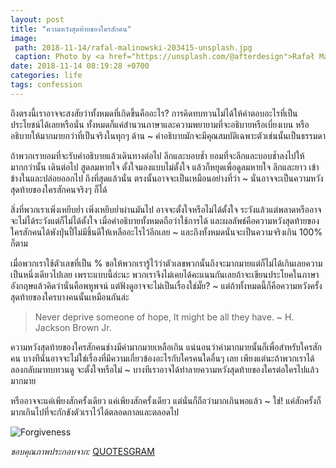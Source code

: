 ```yaml
---
layout: post
title: "ความหวังสุดท้ายของใครสักคน"
image:
 path: 2018-11-14/rafal-malinowski-203415-unsplash.jpg
 caption: Photo by <a href="https://unsplash.com/@afterdesign">Rafał Malinowski</a> on <a href="https://unsplash.com/">Unsplash</a>
date: 2018-11-14 08:19:28 +0700
categories: life
tags: confession
---
```

ถึงตรงนี้เราอาจจะสงสัยว่าทั้งหมดที่เกิดขึ้นคืออะไร? การคิดทบทวนไม่ได้ให้คำตอบอะไรที่เป็นประโยชน์ได้เลยหรือนั่น ทั้งหมดก็แค่สำนวนภาษาและความพยายามที่จะอธิบายหรือเบี่ยงเบน หรืออธิบายให้มากมายกว่าที่เป็นจริงในทุกๆ ด้าน ~ คำอธิบายมักจะมีคุณสมบัติเฉพาะตัวเช่นนั้นเป็นธรรมดา

ถ้าพวกเรายอมที่จะรับคำอธิบายแล้วเดินทางต่อไป ลึกและบอบช้ำ ยอมที่จะลึกและบอบช้ำลงไปให้มากกว่านั้น เดินต่อไป สูดลมหายใจ ตั้งใจมองแบบไม่ตั้งใจ แล้วก็หยุดเพื่อดูลมหายใจ ลึกและยาว เข้าข้างในและปล่อยออกไป ถึงที่สุดแล้วนั่น ตรงนั้นอาจจะเป็นเหมือนอย่างที่ว่า ~ นั่นอาจจะเป็นความหวังสุดท้ายของใครสักคนจริงๆ ก็ได้

สิ่งที่พวกเราเพิ่งเหยีบย่ำ เพิ่งเหยีบย่ำผ่านมันไป อาจจะตั้งใจหรือไม่ได้ตั้งใจ ระวังแล้วแต่พลาดหรืออาจจะไม่ได้ระวังแต่ก็ไม่ได้ตั้งใจ เมื่อคำอธิบายทั้งหมดถือว่าใช้การได้ และผลลัพธ์คือความหวังสุดท้ายของใครสักคนได้พังปุ่นปี้ไม่มีชิ้นดีให้เหลืออะไรไว้อีกเลย ~ และถึงทั้งหมดนั่นจะเป็นความจริงเกิน 100% ก็ตาม

เมื่อพวกเราใช้ตัวเลขที่เป็น % ขอให้พวกเรารู้ไว้ว่าตัวเลขพวกนั้นถึงจะมากมายแต่ก็ไม่ได้เกินเลยความเป็นหนึ่งเดียวไปเลย เพราะแบบนี้ล่ะนะ พวกเราจึงไม่เคยได้คะแนนกันเลยถ้าจะเขียนประโยคในภาษาอังกฤษแล้วคิดว่านั่นคือพหูพจน์ แต่ฟังดูอาจจะไม่เป็นเรื่องใช่มั๊ย? ~ แต่ถ้าทั้งหมดนี้ก็คือความหวังครั้งสุดท้ายของใครบางคนนั้นเหมือนกันล่ะ

> Never deprive someone of hope, It might be all they have. ~ H. Jackson Brown Jr.

ความหวังสุดท้ายของใครสักคนช่างมีค่ามากมายเหลือเกิน แน่นอนว่าค่ามากมายนั้นก็เพื่อสำหรับใครสักคน บางทีนั่นอาจจะไม่ใช่เรื่องที่มีความเกี่ยวข้องอะไรกับใครคนใดอื่นๆ เลย เพียงแต่นะถ้าพวกเราได้ลองกลับมาทบทวนดู จะตั้งใจหรือไม่ ~ บางทีเราอาจได้ทำลายความหวังสุดท้ายของใครต่อใครไปแล้วมากมาย

หรืออาจจะแค่เพียงสักครั้งเดียว แค่เพียงสักครั้งเดียว แต่นั่นก็ถือว่ามากเกินพอแล้ว ~ ใช่! แค่สักครั้งก็มากเกินไปที่จะกักขังตัวเราไว้ได้ตลอดกาลและตลอดไป

![Forgiveness](https://res.cloudinary.com/sdees-reallife/image/upload/c_scale,e_shadow:40,w_400/v1542160313/forgiveness.jpg)

*ขอบคุณภาพประกอบจาก:* [QUOTESGRAM](https://quotesgram.com/forgiveness-relationship-quotes/)
